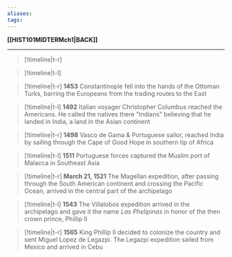 ```yaml
---
aliases:
tags:
---
```

**[[HIST101MIDTERMch1|BACK]]**

---
>[!timeline|t-r] 
> 

>[!timeline|t-l] 
> 

>[!timeline|t-r] **1453**
> Constantinople fell into the hands of the Ottoman Turks, barring the Europeans from the trading routes to the East

>[!timeline|t-l] **1492**
> Italian voyager Christopher Columbus reached the Americans. He called the natives there "Indians" believing that he landed in India, a land in the Asian continent

>[!timeline|t-r] **1498**
> Vasco de Gama & Portuguese sailor, reached India by sailing through the Cape of Good Hope in southern tip of Africa

>[!timeline|t-l] **1511**
> Portuguese forces captured the Muslim port of Malacca in Southeast Asia

>[!timeline|t-r] **March 21, 1521**
> The Magellan expedition, after passing through the South American continent and crossing the Pacific Ocean, arrived in the central part of the archipelago

>[!timeline|t-l] **1543**
> The Villalobos expedition arrived in the archipelago and gave it the name *Las Phelipinas* in honor of the then crown prince, Phillip II

>[!timeline|t-r] **1565**
> King Phillip II decided to colonize the country and sent Miguel Lopez de Legazpi. The Legazpi expedition sailed from Mexico and arrived in Cebu